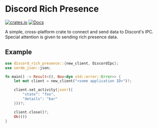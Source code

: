 # Discord Rich Presence
[![crates.io](https://img.shields.io/crates/v/discord-rich-presence.svg)](https://crates.io/crates/discord-rich-presence)
[![Docs](https://docs.rs/discord-rich-presence/badge.svg?version=0.1.1)](https://docs.rs/discord-rich-presence)


A simple, cross-platform crate to connect and send data to Discord's IPC. Special attention is given to sending rich presence data.

## Example
```rust
use discord_rich_presence::{new_client, DiscordIpc};
use serde_json::json;

fn main() -> Result<(), Box<dyn std::error::Error>> {
    let mut client = new_client("<some application ID>")?;

    client.set_activity(json!({
        "state": "foo",
        "details": "bar"
    }))?;

    client.close()?;
    Ok(())
}
```